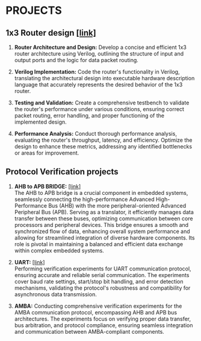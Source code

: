 # PROJECTS


## 1x3 Router design [ [link] ](https://github.com/cp024s/1x3-Router)

1. **Router Architecture and Design:** Develop a concise and efficient 1x3 router architecture using Verilog, outlining the structure of input and output ports and the logic for data packet routing.

2. **Verilog Implementation:** Code the router's functionality in Verilog, translating the architectural design into executable hardware description language that accurately represents the desired behavior of the 1x3 router.

3. **Testing and Validation:** Create a comprehensive testbench to validate the router's performance under various conditions, ensuring correct packet routing, error handling, and proper functioning of the implemented design.

4. **Performance Analysis:** Conduct thorough performance analysis, evaluating the router's throughput, latency, and efficiency. Optimize the design to enhance these metrics, addressing any identified bottlenecks or areas for improvement.


## Protocol Verification projects 

1. **AHB to APB BRIDGE:** [ [link] ](https://github.com/TECH-BOY987/codes/tree/main/APB) <br>
   The AHB to APB bridge is a crucial component in embedded systems, seamlessly connecting the high-performance Advanced High-Performance Bus (AHB) with the more peripheral-oriented Advanced Peripheral Bus (APB).
   Serving as a translator, it efficiently manages data transfer between these buses, optimizing communication between core processors and peripheral devices.
   This bridge ensures a smooth and synchronized flow of data, enhancing overall system performance and allowing for streamlined integration of diverse hardware components.
   Its role is pivotal in maintaining a balanced and efficient data exchange within complex embedded systems.

2. **UART:** [ [link] ]( ) <br>
   Performing verification experiments for UART communication protocol, ensuring accurate and reliable serial communication. The experiments cover baud rate settings, start/stop bit handling, and error detection mechanisms, validating the protocol's robustness and compatibility for asynchronous data transmission.

3. **AMBA:**
   Conducting comprehensive verification experiments for the AMBA communication protocol, encompassing AHB and APB bus architectures. The experiments focus on verifying proper data transfer, bus arbitration, and protocol compliance, ensuring seamless integration and communication between AMBA-compliant components.
